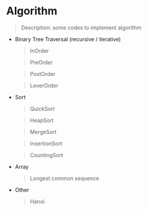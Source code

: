 # Algorithm
> Description: some codes to implement algorithm

* Binary Tree Traversal (recursive / iterative)

    > InOrder

    > PreOrder

    > PostOrder

    > LeverOrder

* Sort
	> QuickSort

	> HeapSort

	> MergeSort

	> InsertionSort

	> CountingSort

* Array
	> Longest common sequence

* Other
	> Hanoi
